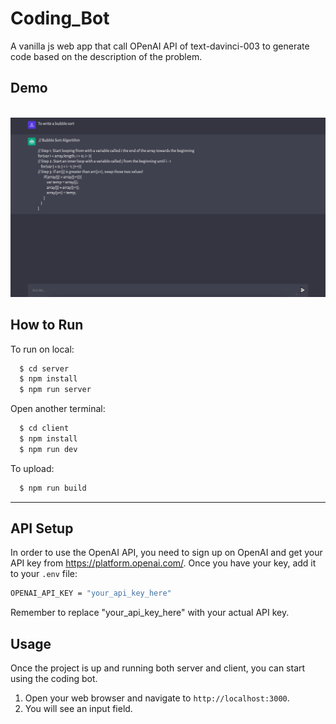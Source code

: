 
# Coding_Bot

A vanilla js web app that call OPenAI API of text-davinci-003 to generate code based on the description of the problem.
## Demo
<br>
<img src="client/assets/demo.png"/>

## How to Run

To run on local:

```bash
  $ cd server
  $ npm install 
  $ npm run server
```
Open another terminal:
```bash
  $ cd client
  $ npm install 
  $ npm run dev
```

To upload:

```bash
  $ npm run build 
```

---

## API Setup

In order to use the OpenAI API, you need to sign up on OpenAI and get your API key from https://platform.openai.com/. 
Once you have your key, add it to your `.env` file:

```bash
OPENAI_API_KEY = "your_api_key_here"
```

Remember to replace "your_api_key_here" with your actual API key.

## Usage

Once the project is up and running both server and client, 
you can start using the coding bot.

1. Open your web browser and navigate to `http://localhost:3000`.
2. You will see an input field. 
